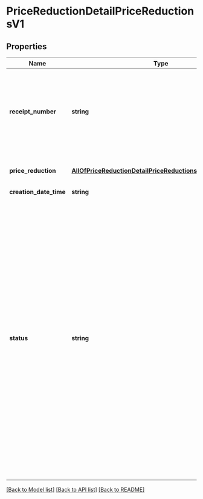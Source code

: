 # PriceReductionDetailPriceReductionsV1

## Properties
Name | Type | Description | Notes
------------ | ------------- | ------------- | -------------
**receipt_number** | **string** | receiptNumber of the receipt generated for the price reduction. The receiptNumber would be null is the status of the price reduction is Initiated | [optional] 
**price_reduction** | [**AllOfPriceReductionDetailPriceReductionsV1PriceReduction**](AllOfPriceReductionDetailPriceReductionsV1PriceReduction.md) | the price reduction amount for a positionItemId. | [optional] 
**creation_date_time** | **string** |  | [optional] 
**status** | **string** | Status of the price reduction. - INITIATED: This status implies that the reduction are pending for receipt generation, and receiptId and receiptNumber would be null for INITIATED reductions. - PROCESSED: This status implies that the reductions for which receipts are generated. - REJECTED: This status implies that the reductions which failed validations and were not processed. eg. reductions applied on the positionItemId after it is marked as returned. | [optional] 

[[Back to Model list]](../../README.md#documentation-for-models) [[Back to API list]](../../README.md#documentation-for-api-endpoints) [[Back to README]](../../README.md)


